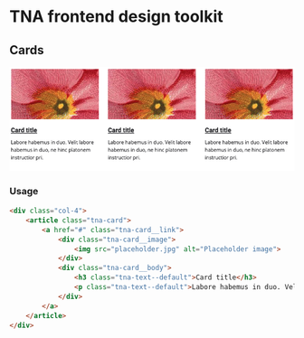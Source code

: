 # TNA frontend design toolkit

## Cards

![Image of cards](example.png)

### Usage
```html
<div class="col-4">
    <article class="tna-card">
        <a href="#" class="tna-card__link">
            <div class="tna-card__image">
                <img src="placeholder.jpg" alt="Placeholder image">
            </div>
            <div class="tna-card__body">
                <h3 class="tna-text--default">Card title</h3>
                <p class="tna-text--default">Labore habemus in duo. Velit labore habemus in duo.</p>
            </div>
        </a>
    </article>
</div>
```